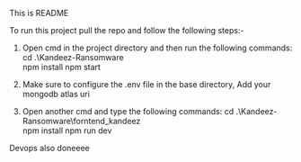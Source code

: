 This is README


To run this project pull the repo and follow the following steps:-

1. Open cmd in the project directory and then run the following commands:
cd .\Kandeez-Ransomware\
npm install
npm start

2. Make sure to configure the .env file in the base directory, Add your mongodb atlas uri

3. Open another cmd and type the following commands:
cd .\Kandeez-Ransomware\forntend_kandeez\
npm install
npm run dev

Devops also doneeee
